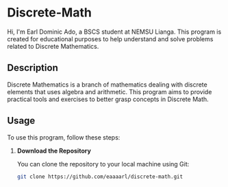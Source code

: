 # Discrete-Math

Hi, I'm Earl Dominic Ado, a BSCS student at NEMSU Lianga. This program is created for educational purposes to help understand and solve problems related to Discrete Mathematics.

## Description

Discrete Mathematics is a branch of mathematics dealing with discrete elements that uses algebra and arithmetic. This program aims to provide practical tools and exercises to better grasp concepts in Discrete Math.

## Usage

To use this program, follow these steps:

1. **Download the Repository**

   You can clone the repository to your local machine using Git:

   ```bash
   git clone https://github.com/eaaaarl/discrete-math.git
